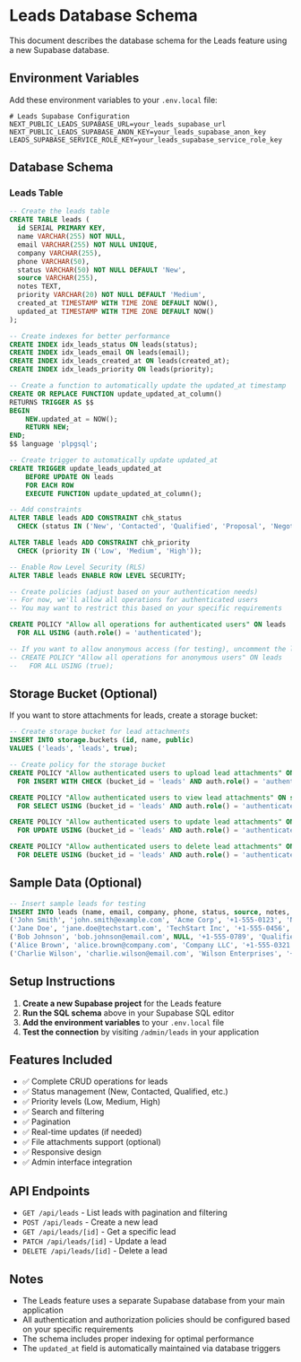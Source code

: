 # Leads Database Schema

This document describes the database schema for the Leads feature using a new Supabase database.

## Environment Variables

Add these environment variables to your `.env.local` file:

```env
# Leads Supabase Configuration
NEXT_PUBLIC_LEADS_SUPABASE_URL=your_leads_supabase_url
NEXT_PUBLIC_LEADS_SUPABASE_ANON_KEY=your_leads_supabase_anon_key
LEADS_SUPABASE_SERVICE_ROLE_KEY=your_leads_supabase_service_role_key
```

## Database Schema

### Leads Table

```sql
-- Create the leads table
CREATE TABLE leads (
  id SERIAL PRIMARY KEY,
  name VARCHAR(255) NOT NULL,
  email VARCHAR(255) NOT NULL UNIQUE,
  company VARCHAR(255),
  phone VARCHAR(50),
  status VARCHAR(50) NOT NULL DEFAULT 'New',
  source VARCHAR(255),
  notes TEXT,
  priority VARCHAR(20) NOT NULL DEFAULT 'Medium',
  created_at TIMESTAMP WITH TIME ZONE DEFAULT NOW(),
  updated_at TIMESTAMP WITH TIME ZONE DEFAULT NOW()
);

-- Create indexes for better performance
CREATE INDEX idx_leads_status ON leads(status);
CREATE INDEX idx_leads_email ON leads(email);
CREATE INDEX idx_leads_created_at ON leads(created_at);
CREATE INDEX idx_leads_priority ON leads(priority);

-- Create a function to automatically update the updated_at timestamp
CREATE OR REPLACE FUNCTION update_updated_at_column()
RETURNS TRIGGER AS $$
BEGIN
    NEW.updated_at = NOW();
    RETURN NEW;
END;
$$ language 'plpgsql';

-- Create trigger to automatically update updated_at
CREATE TRIGGER update_leads_updated_at 
    BEFORE UPDATE ON leads 
    FOR EACH ROW 
    EXECUTE FUNCTION update_updated_at_column();

-- Add constraints
ALTER TABLE leads ADD CONSTRAINT chk_status 
  CHECK (status IN ('New', 'Contacted', 'Qualified', 'Proposal', 'Negotiation', 'Closed Won', 'Closed Lost'));

ALTER TABLE leads ADD CONSTRAINT chk_priority 
  CHECK (priority IN ('Low', 'Medium', 'High'));

-- Enable Row Level Security (RLS)
ALTER TABLE leads ENABLE ROW LEVEL SECURITY;

-- Create policies (adjust based on your authentication needs)
-- For now, we'll allow all operations for authenticated users
-- You may want to restrict this based on your specific requirements

CREATE POLICY "Allow all operations for authenticated users" ON leads
  FOR ALL USING (auth.role() = 'authenticated');

-- If you want to allow anonymous access (for testing), uncomment the line below:
-- CREATE POLICY "Allow all operations for anonymous users" ON leads
--   FOR ALL USING (true);
```

## Storage Bucket (Optional)

If you want to store attachments for leads, create a storage bucket:

```sql
-- Create storage bucket for lead attachments
INSERT INTO storage.buckets (id, name, public) 
VALUES ('leads', 'leads', true);

-- Create policy for the storage bucket
CREATE POLICY "Allow authenticated users to upload lead attachments" ON storage.objects
  FOR INSERT WITH CHECK (bucket_id = 'leads' AND auth.role() = 'authenticated');

CREATE POLICY "Allow authenticated users to view lead attachments" ON storage.objects
  FOR SELECT USING (bucket_id = 'leads' AND auth.role() = 'authenticated');

CREATE POLICY "Allow authenticated users to update lead attachments" ON storage.objects
  FOR UPDATE USING (bucket_id = 'leads' AND auth.role() = 'authenticated');

CREATE POLICY "Allow authenticated users to delete lead attachments" ON storage.objects
  FOR DELETE USING (bucket_id = 'leads' AND auth.role() = 'authenticated');
```

## Sample Data (Optional)

```sql
-- Insert sample leads for testing
INSERT INTO leads (name, email, company, phone, status, source, notes, priority) VALUES
('John Smith', 'john.smith@example.com', 'Acme Corp', '+1-555-0123', 'New', 'Website', 'Interested in our premium package', 'High'),
('Jane Doe', 'jane.doe@techstart.com', 'TechStart Inc', '+1-555-0456', 'Contacted', 'Referral', 'Follow up next week', 'Medium'),
('Bob Johnson', 'bob.johnson@email.com', NULL, '+1-555-0789', 'Qualified', 'Cold Call', 'Very interested, needs proposal', 'High'),
('Alice Brown', 'alice.brown@company.com', 'Company LLC', '+1-555-0321', 'Proposal', 'Trade Show', 'Reviewing our proposal', 'Medium'),
('Charlie Wilson', 'charlie.wilson@email.com', 'Wilson Enterprises', '+1-555-0654', 'Negotiation', 'Website', 'Price negotiation in progress', 'High');
```

## Setup Instructions

1. **Create a new Supabase project** for the Leads feature
2. **Run the SQL schema** above in your Supabase SQL editor
3. **Add the environment variables** to your `.env.local` file
4. **Test the connection** by visiting `/admin/leads` in your application

## Features Included

- ✅ Complete CRUD operations for leads
- ✅ Status management (New, Contacted, Qualified, etc.)
- ✅ Priority levels (Low, Medium, High)
- ✅ Search and filtering
- ✅ Pagination
- ✅ Real-time updates (if needed)
- ✅ File attachments support (optional)
- ✅ Responsive design
- ✅ Admin interface integration

## API Endpoints

- `GET /api/leads` - List leads with pagination and filtering
- `POST /api/leads` - Create a new lead
- `GET /api/leads/[id]` - Get a specific lead
- `PATCH /api/leads/[id]` - Update a lead
- `DELETE /api/leads/[id]` - Delete a lead

## Notes

- The Leads feature uses a separate Supabase database from your main application
- All authentication and authorization policies should be configured based on your specific requirements
- The schema includes proper indexing for optimal performance
- The `updated_at` field is automatically maintained via database triggers
